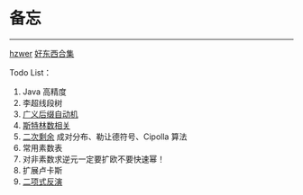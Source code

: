 # 备忘

---

[hzwer](http://hzwer.com/)
[好东西合集](https://codeforces.com/blog/entry/57282)

Todo List：
1. Java 高精度
2. 李超线段树
3. [广义后缀自动机](https://www.cnblogs.com/Xing-Ling/p/12038349.html)
4. [斯特林数相关](https://oi-wiki.org/math/combinatorics/stirling/)
5. [二次剩余](https://zhuanlan.zhihu.com/p/166123245) 成对分布、勒让德符号、Cipolla 算法
6. 常用素数表
7. 对非素数求逆元一定要扩欧不要快速幂！
8. 扩展卢卡斯
9. [二项式反演](https://www.cnblogs.com/GXZlegend/p/11407185.html)